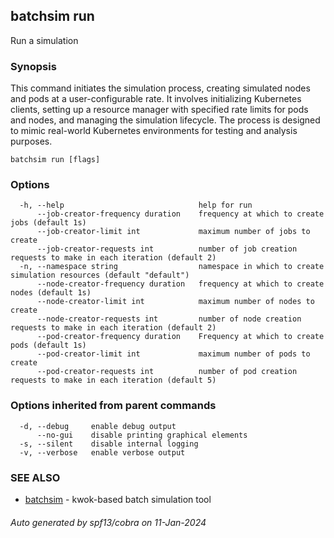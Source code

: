 ## batchsim run

Run a simulation

### Synopsis

This command initiates the simulation process, creating simulated nodes and pods at a user-configurable rate.
It involves initializing Kubernetes clients, setting up a resource manager with specified rate limits for pods and nodes,
and managing the simulation lifecycle.
The process is designed to mimic real-world Kubernetes environments for testing and analysis purposes.

```
batchsim run [flags]
```

### Options

```
  -h, --help                              help for run
      --job-creator-frequency duration    frequency at which to create jobs (default 1s)
      --job-creator-limit int             maximum number of jobs to create
      --job-creator-requests int          number of job creation requests to make in each iteration (default 2)
  -n, --namespace string                  namespace in which to create simulation resources (default "default")
      --node-creator-frequency duration   frequency at which to create nodes (default 1s)
      --node-creator-limit int            maximum number of nodes to create
      --node-creator-requests int         number of node creation requests to make in each iteration (default 2)
      --pod-creator-frequency duration    Frequency at which to create pods (default 1s)
      --pod-creator-limit int             maximum number of pods to create
      --pod-creator-requests int          number of pod creation requests to make in each iteration (default 5)
```

### Options inherited from parent commands

```
  -d, --debug     enable debug output
      --no-gui    disable printing graphical elements
  -s, --silent    disable internal logging
  -v, --verbose   enable verbose output
```

### SEE ALSO

* [batchsim](batchsim.md)	 - kwok-based batch simulation tool

###### Auto generated by spf13/cobra on 11-Jan-2024
